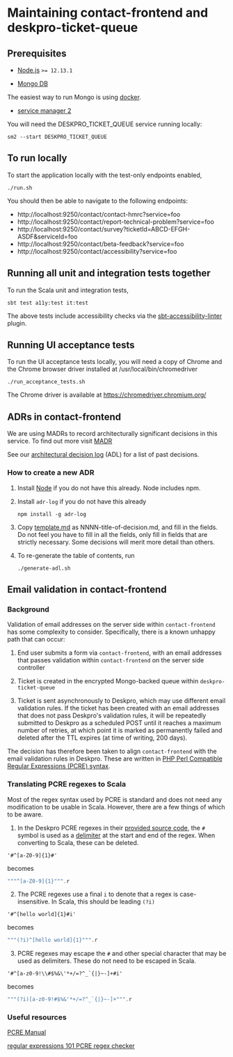 # Maintaining contact-frontend and deskpro-ticket-queue

## Prerequisites

* [Node.js](https://nodejs.org/en/) `>= 12.13.1`

* [Mongo DB](https://www.mongodb.com/)

The easiest way to run Mongo is using [docker](https://hub.docker.com/_/mongo).

* [service manager 2](https://github.com/hmrc/sm2)
    
You will need the DESKPRO_TICKET_QUEUE service running locally:

```shell script
sm2 --start DESKPRO_TICKET_QUEUE
```

## To run locally

To start the application locally with the test-only endpoints enabled,

```shell script
./run.sh
```

You should then be able to navigate to the following endpoints:

* http://localhost:9250/contact/contact-hmrc?service=foo
* http://localhost:9250/contact/report-technical-problem?service=foo
* http://localhost:9250/contact/survey?ticketId=ABCD-EFGH-ASDF&serviceId=foo
* http://localhost:9250/contact/beta-feedback?service=foo
* http://localhost:9250/contact/accessibility?service=foo

## Running all unit and integration tests together

To run the Scala unit and integration tests,

```shell script
sbt test a11y:test it:test
```

The above tests include accessibility checks via the
[sbt-accessibility-linter](https://www.github.com/hmrc/sbt-accessibility-linter)
plugin.

## Running UI acceptance tests

To run the UI acceptance tests locally, you will need a copy of Chrome
and the Chrome browser driver installed at /usr/local/bin/chromedriver

```shell script
./run_acceptance_tests.sh
```

The Chrome driver is available at https://chromedriver.chromium.org/

## ADRs in contact-frontend

We are using MADRs to record architecturally significant decisions in this service. To find out more
visit [MADR](https://github.com/adr/madr)

See our [architectural decision log](adr/index.md) (ADL) for a list of past decisions.

### How to create a new ADR

1. Install [Node](https://nodejs.org/en/download/) if you do not have this already. Node includes
npm.

1. Install `adr-log` if you do not have this already

    ```shell script
    npm install -g adr-log
    ```

1. Copy [template.md](adr/template.md) as NNNN-title-of-decision.md, and fill
in the fields. Do not feel you have to fill in all the fields, only fill in fields
that are strictly necessary. Some decisions will merit more detail than others.

1. To re-generate the table of contents, run

    ```shell script
    ./generate-adl.sh
    ```

## Email validation in contact-frontend

### Background

Validation of email addresses on the server side within `contact-frontend` has some complexity to consider. 
Specifically, there is a known unhappy path that can occur:

1. End user submits a form via `contact-frontend`, with an email addresses that passes validation within 
`contact-frontend` on the server side controller
   
1. Ticket is created in the encrypted Mongo-backed queue within `deskpro-ticket-queue`

1. Ticket is sent asynchronously to Deskpro, which may use different email validation rules. If the ticket has been 
created with an email addresses that does not pass Deskpro's validation rules, it will be repeatedly submitted to 
Deskpro as a scheduled POST until it reaches a maximum number of retries, at which point it is marked as permanently 
failed and deleted after the TTL expires (at time of writing, 200 days).
   
The decision has therefore been taken to align `contact-frontend` with the email validation rules in Deskpro. These are 
written in [PHP Perl Compatible Regular Expressions (PCRE) syntax](https://support.deskpro.com/no/guides/admin-guide/agent-channel-setup/ticket-fields-2/field-validation-and-display#field-validation-and-display_agent-only-fields).

### Translating PCRE regexes to Scala

Most of the regex syntax used by PCRE is standard and does not need any modification to be usable in Scala. However, 
there are a few things of which to be aware.

1. In the Deskpro PCRE regexes in their [provided source code](https://support.deskpro.com/en/kb/articles/can-i-see-the-deskpro-source-code),
the `#` symbol is used as a [delimiter](https://www.php.net/manual/en/regexp.reference.delimiters.php) at the start and 
end of the regex. When converting to Scala, these can be deleted.
```
'#^[a-Z0-9]{1}#'
```
becomes
```scala
"""^[a-Z0-9]{1}""".r
```

2. The PCRE regexes use a final `i` to denote that a regex is case-insensitive. In Scala, this should be leading `(?i)`
```
'#^[hello world]{1}#i'
```
becomes
```scala
"""(?i)^[hello world]{1}""".r
```

3. PCRE regexes may escape the `#` and other special character that may be used as delimiters. These do not need to be 
escaped in Scala.
```
'#^[a-z0-9!\\#$%&\'*+/=?^_`{|}~-]+#i'
```
becomes
```scala
"""(?i)[a-z0-9!#$%&'*+/=?^_`{|}~-]+""".r
```

### Useful resources

[PCRE Manual](https://www.php.net/manual/en/book.pcre.php)

[regular expressions 101 PCRE regex checker](https://regex101.com/)
